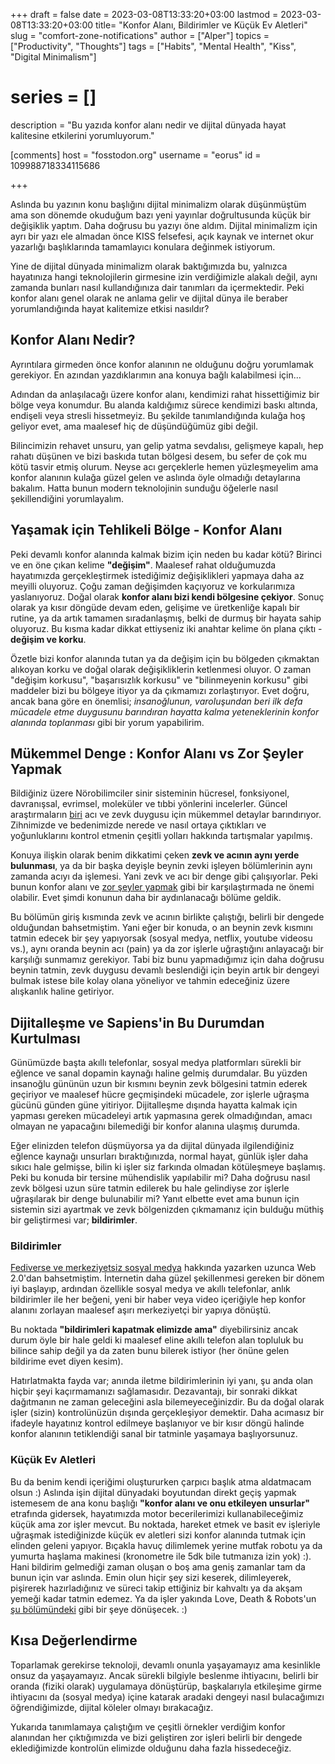 +++
draft = false
date = 2023-03-08T13:33:20+03:00
lastmod = 2023-03-08T13:33:20+03:00
title= "Konfor Alanı, Bildirimler ve Küçük Ev Aletleri"
slug = "comfort-zone-notifications"
author = ["Alper"]
topics = ["Productivity", "Thoughts"]
tags = ["Habits", "Mental Health", "Kiss", "Digital Minimalism"]
# series = []
description = "Bu yazıda konfor alanı nedir ve dijital dünyada hayat kalitesine etkilerini yorumluyorum."

[comments]
host = "fosstodon.org"
username = "eorus"
id = 109988718334115686

+++

Aslında bu yazının konu başlığını dijital minimalizm olarak düşünmüştüm ama son dönemde okuduğum bazı yeni yayınlar doğrultusunda küçük bir değişiklik yaptım. Daha doğrusu bu yazıyı öne aldım. Dijital minimalizm için ayrı bir yazı ele almadan önce KISS felsefesi, açık kaynak ve internet okur yazarlığı başlıklarında tamamlayıcı konulara değinmek istiyorum.

Yine de dijital dünyada minimalizm olarak baktığımızda bu, yalnızca hayatınıza hangi teknolojilerin girmesine izin verdiğimizle alakalı değil, aynı zamanda bunları nasıl kullandığınıza dair tanımları da içermektedir. Peki konfor alanı genel olarak ne anlama gelir ve dijital dünya ile beraber yorumlandığında hayat kalitemize etkisi nasıldır?

## Konfor Alanı Nedir?

Ayrıntılara girmeden önce konfor alanının ne olduğunu doğru yorumlamak gerekiyor. En azından yazdıklarımın ana konuya bağlı kalabilmesi için...

Adından da anlaşılacağı üzere konfor alanı, kendimizi rahat hissettiğimiz bir bölge veya konumdur. Bu alanda kaldığımız sürece kendimizi baskı altında, endişeli veya stresli hissetmeyiz. Bu şekilde tanımlandığında kulağa hoş geliyor evet, ama maalesef hiç de düşündüğümüz gibi değil.

Bilincimizin rehavet unsuru, yan gelip yatma sevdalısı, gelişmeye kapalı, hep rahatı düşünen ve bizi baskıda tutan bölgesi desem, bu sefer de çok mu kötü tasvir etmiş olurum. Neyse acı gerçeklerle hemen yüzleşmeyelim ama konfor alanının kulağa güzel gelen ve aslında öyle olmadığı detaylarına bakalım. Hatta bunun modern teknolojinin sunduğu öğelerle nasıl şekillendiğini yorumlayalım.

## Yaşamak için Tehlikeli Bölge - Konfor Alanı

Peki devamlı konfor alanında kalmak bizim için neden bu kadar kötü? Birinci ve en öne çıkan kelime **"değişim"**. Maalesef rahat olduğumuzda hayatımızda gerçekleştirmek istediğimiz değişiklikleri yapmaya daha az meyilli oluyoruz. Çoğu zaman değişimden kaçıyoruz ve korkularımıza yaslanıyoruz. Doğal olarak **konfor alanı bizi kendi bölgesine çekiyor**. Sonuç olarak ya kısır döngüde devam eden, gelişime ve üretkenliğe kapalı bir rutine, ya da artık tamamen sıradanlaşmış, belki de durmuş bir hayata sahip oluyoruz. Bu kısma kadar dikkat ettiyseniz iki anahtar kelime ön plana çıktı - **değişim ve korku**.

Özetle bizi konfor alanında tutan ya da değişim için bu bölgeden çıkmaktan alıkoyan korku ve doğal olarak değişikliklerin ketlenmesi oluyor. O zaman "değişim korkusu", "başarısızlık korkusu" ve "bilinmeyenin korkusu" gibi maddeler bizi bu bölgeye itiyor ya da çıkmamızı zorlaştırıyor. Evet doğru, ancak bana göre en önemlisi; *insanoğlunun, varoluşundan beri ilk defa mücadele etme duygusunu barındıran hayatta kalma yeteneklerinin konfor alanında toplanması* gibi bir yorum yapabilirim.

## Mükemmel Denge : Konfor Alanı vs Zor Şeyler Yapmak

Bildiğiniz üzere Nörobilimciler sinir sisteminin hücresel, fonksiyonel, davranışsal, evrimsel, moleküler ve tıbbi yönlerini incelerler. Güncel araştırmaların [biri](https://hubermanlab.com/how-to-control-your-sense-of-pain-and-pleasure/) acı ve zevk duygusu için mükemmel detaylar barındırıyor. Zihnimizde ve bedenimizde nerede ve nasıl ortaya çıktıkları ve yoğunluklarını kontrol etmenin çeşitli yolları hakkında tartışmalar yapılmış.

Konuya ilişkin olarak benim dikkatimi çeken **zevk ve acının aynı yerde bulunması**, ya da bir başka deyişle beynin zevki işleyen bölümlerinin aynı zamanda acıyı da işlemesi. Yani zevk ve acı bir denge gibi çalışıyorlar. Peki bunun konfor alanı ve [zor şeyler yapmak](/posts/doing-hard-things) gibi bir karşılaştırmada ne önemi olabilir. Evet şimdi konunun daha bir aydınlanacağı bölüme geldik.

Bu bölümün giriş kısmında zevk ve acının birlikte çalıştığı, belirli bir dengede olduğundan bahsetmiştim. Yani eğer bir konuda, o an beynin zevk kısmını tatmin edecek bir şey yapıyorsak (sosyal medya, netflix, youtube videosu vs.), aynı oranda beynin acı (pain) ya da zor işlerle uğraştığını anlayacağı bir karşılığı sunmamız gerekiyor. Tabi biz bunu yapmadığımız için daha doğrusu beynin tatmin, zevk duygusu devamlı beslendiği için beyin artık bir dengeyi bulmak istese bile kolay olana yöneliyor ve tahmin edeceğiniz üzere alışkanlık haline getiriyor.

## Dijitalleşme ve Sapiens'in Bu Durumdan Kurtulması

Günümüzde başta akıllı telefonlar, sosyal medya platformları sürekli bir eğlence ve sanal dopamin kaynağı haline gelmiş durumdalar. Bu yüzden insanoğlu gününün uzun bir kısmını beynin zevk bölgesini tatmin ederek geçiriyor ve maalesef hücre geçmişindeki mücadele, zor işlerle uğraşma gücünü günden güne yitiriyor. Dijitalleşme dışında hayatta kalmak için yapması gereken mücadeleyi artık yapmasına gerek olmadığından, amacı olmayan ne yapacağını bilemediği bir konfor alanına ulaşmış durumda.

Eğer elinizden telefon düşmüyorsa ya da dijital dünyada ilgilendiğiniz eğlence kaynağı unsurları bıraktığınızda, normal hayat, günlük işler daha sıkıcı hale gelmişse, bilin ki işler siz farkında olmadan kötüleşmeye başlamış. Peki bu konuda bir tersine mühendislik yapılabilir mi? Daha doğrusu nasıl zevk bölgesi uzun süre tatmin edilerek bu hale gelindiyse zor işlerle uğraşılarak bir denge bulunabilir mi? Yanıt elbette evet ama bunun için sistemin sizi ayartmak ve zevk bölgenizden çıkmamanız için bulduğu müthiş bir geliştirmesi var; **bildirimler**.

### Bildirimler

[Fediverse ve merkeziyetsiz sosyal medya](/posts/fediverse) hakkında yazarken uzunca Web 2.0'dan bahsetmiştim. İnternetin daha güzel şekillenmesi gereken bir dönem iyi başlayıp, ardından özellikle sosyal medya ve akıllı telefonlar, anlık bildirimler ile her beğeni, yeni bir haber veya video içeriğiyle hep konfor alanını zorlayan maalesef aşırı merkeziyetçi bir yapıya dönüştü.

Bu noktada **"bildirimleri kapatmak elimizde ama"** diyebilirsiniz ancak durum öyle bir hale geldi ki maalesef eline akıllı telefon alan topluluk bu bilince sahip değil ya da zaten bunu bilerek istiyor (her önüne gelen bildirime evet diyen kesim).

Hatırlatmakta fayda var; anında iletme bildirimlerinin iyi yanı, şu anda olan hiçbir şeyi kaçırmamanızı sağlamasıdır. Dezavantajı, bir sonraki dikkat dağıtmanın ne zaman geleceğini asla bilemeyeceğinizdir. Bu da doğal olarak işler (sizin) kontrolünüzün dışında gerçekleşiyor demektir. Daha acımasız bir ifadeyle hayatınız kontrol edilmeye başlanıyor ve bir kısır döngü halinde konfor alanının tetiklendiği sanal bir tatminle yaşamaya başlıyorsunuz.

### Küçük Ev Aletleri

Bu da benim kendi içeriğimi oluştururken çarpıcı başlık atma aldatmacam olsun :) Aslında işin dijital dünyadaki boyutundan direkt geçiş yapmak istemesem de ana konu başlığı **"konfor alanı ve onu etkileyen unsurlar"** etrafında gidersek, hayatımızda motor becerilerimizi kullanabileceğimiz küçük ama zor işler mevcut. Bu noktada, hareket etmek ve basit ev işleriyle uğraşmak istediğinizde küçük ev aletleri sizi konfor alanında tutmak için elinden geleni yapıyor. Bıçakla havuç dilimlemek yerine mutfak robotu ya da yumurta haşlama makinesi (kronometre ile 5dk bile tutmanıza izin yok) :). Hani bildirim gelmediği zaman oluşan o boş ama geniş zamanlar tam da bunun için var aslında. Emin olun hiçir şey sizi keserek, dilimleyerek, pişirerek hazırladığınız ve süreci takip ettiğiniz bir kahvaltı ya da akşam yemeği kadar tatmin edemez. Ya da işler yakında Love, Death & Robots'un [şu bölümündeki](https://www.imdb.com/title/tt14536130/?ref_=ttep_ep1) gibi bir şeye dönüşecek. :)

## Kısa Değerlendirme

Toparlamak gerekirse teknoloji, devamlı onunla yaşayamayız ama kesinlikle onsuz da yaşayamayız. Ancak sürekli bilgiyle beslenme ihtiyacını, belirli bir oranda (fiziki olarak) uygulamaya dönüştürüp, başkalarıyla etkileşime girme ihtiyacını da (sosyal medya) içine katarak aradaki dengeyi nasıl bulacağımızı öğrendiğimizde, dijital köleler olmayı bırakacağız.

Yukarıda tanımlamaya çalıştığım ve çeşitli örnekler verdiğim konfor alanından her çıktığımızda ve bizi geliştiren zor işleri belirli bir dengede eklediğimizde kontrolün elimizde olduğunu daha fazla hissedeceğiz.
